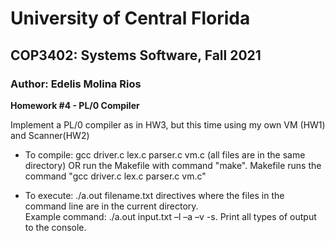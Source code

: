 # University of Central Florida
## COP3402: Systems Software, Fall 2021
### Author: Edelis Molina Rios

**Homework #4 - PL/0 Compiler**  


Implement a PL/0 compiler as in HW3, but this time using my own VM (HW1) and Scanner(HW2)

- To compile: gcc driver.c lex.c parser.c vm.c (all files are in the same directory) OR run the Makefile with command "make". Makefile runs the command "gcc driver.c lex.c parser.c vm.c"  
  
- To execute: ./a.out filename.txt directives where the files in the command line are in the current directory.  
Example command: ./a.out input.txt –l –a –v -s. Print all types of output to the console.
